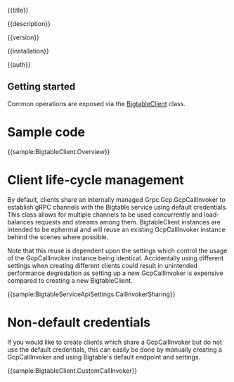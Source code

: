 {{title}}

{{description}}

{{version}}

{{installation}}

{{auth}}

## Getting started

Common operations are exposed via the
[BigtableClient](obj/api/Google.Cloud.Bigtable.V2.BigtableClient.yml)
class.

# Sample code

{{sample:BigtableClient.Overview}}

# Client life-cycle management

By default, clients share an internally managed Grpc.Gcp.GcpCallInvoker to
establish gRPC channels with the Bigtable service using default credentials.
This class allows for multiple channels to be used concurrently and
load-balances requests and streams among them. BigtableClient instances are
intended to be ephermal and will reuse an existing GcpCallInvoker instance
behind the scenes where possible.

Note that this reuse is dependent upon the settings which control the usage of
the GcpCallInvoker instance being identical. Accidentally using different settings
when creating different clients could result in unintended performance degredation
as setting up a new GcpCallInvoker is expensive compared to creating a new
BigtableClient.

{{sample:BigtableServiceApiSettings.CallInvokerSharing}}

# Non-default credentials

If you would like to create clients which share a GcpCallInvoker but do not
use the default credentials, this can easily be done by manually creating a
GcpCallInvoker and using Bigtable's default endpoint and settings.

{{sample:BigtableClient.CustomCallInvoker}}
